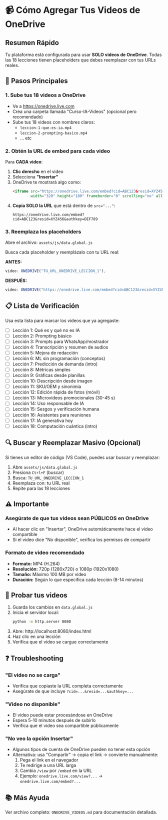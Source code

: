 # 📹 Cómo Agregar Tus Videos de OneDrive

## Resumen Rápido

Tu plataforma está configurada para usar **SOLO videos de OneDrive**. Todas las 18 lecciones tienen placeholders que debes reemplazar con tus URLs reales.

## 🎯 Pasos Principales

### 1. Sube tus 18 videos a OneDrive

- Ve a https://onedrive.live.com
- Crea una carpeta llamada "Curso-IA-Videos" (opcional pero recomendado)
- Sube tus 18 videos con nombres claros:
  - `leccion-1-que-es-ia.mp4`
  - `leccion-2-prompting-basico.mp4`
  - ... etc

### 2. Obtén la URL de embed para cada video

Para **CADA video**:

1. **Clic derecho** en el video
2. Selecciona **"Insertar"**
3. OneDrive te mostrará algo como:
   ```html
   <iframe src="https://onedrive.live.com/embed?cid=ABC123&resid=XYZ456&authkey=DEF789"
           width="320" height="180" frameborder="0" scrolling="no" allowfullscreen></iframe>
   ```
4. **Copia SOLO la URL** que está dentro de `src="..."`:
   ```
   https://onedrive.live.com/embed?cid=ABC123&resid=XYZ456&authkey=DEF789
   ```

### 3. Reemplaza los placeholders

Abre el archivo: `assets/js/data.global.js`

Busca cada placeholder y reemplázalo con tu URL real:

**ANTES:**
```javascript
video: ONEDRIVE("TU_URL_ONEDRIVE_LECCION_1"),
```

**DESPUÉS:**
```javascript
video: ONEDRIVE("https://onedrive.live.com/embed?cid=ABC123&resid=XYZ456&authkey=DEF789"),
```

## 📋 Lista de Verificación

Usa esta lista para marcar los videos que ya agregaste:

- [ ] Lección 1: Qué es y qué no es IA
- [ ] Lección 2: Prompting básico
- [ ] Lección 3: Prompts para WhatsApp/mostrador
- [ ] Lección 4: Transcripción y resumen de audios
- [ ] Lección 5: Mejora de redacción
- [ ] Lección 6: ML sin programación (conceptos)
- [ ] Lección 7: Predicción de demanda (intro)
- [ ] Lección 8: Métricas simples
- [ ] Lección 9: Gráficas desde planillas
- [ ] Lección 10: Descripción desde imagen
- [ ] Lección 11: SKU/OEM y sinonimia
- [ ] Lección 12: Edición rápida de fotos (móvil)
- [ ] Lección 13: Microvideos promocionales (30-45 s)
- [ ] Lección 14: Uso responsable de IA
- [ ] Lección 15: Sesgos y verificación humana
- [ ] Lección 16: Asistentes para reuniones
- [ ] Lección 17: IA generativa hoy
- [ ] Lección 18: Computación cuántica (intro)

## 🔍 Buscar y Reemplazar Masivo (Opcional)

Si tienes un editor de código (VS Code), puedes usar buscar y reemplazar:

1. Abre `assets/js/data.global.js`
2. Presiona `Ctrl+F` (buscar)
3. Busca: `TU_URL_ONEDRIVE_LECCION_1`
4. Reemplaza con: tu URL real
5. Repite para las 18 lecciones

## ⚠️ Importante

### Asegúrate de que tus videos sean PÚBLICOS en OneDrive

- Al hacer clic en "Insertar", OneDrive automáticamente hace el video compartible
- Si el video dice "No disponible", verifica los permisos de compartir

### Formato de video recomendado

- **Formato:** MP4 (H.264)
- **Resolución:** 720p (1280x720) o 1080p (1920x1080)
- **Tamaño:** Máximo 100 MB por video
- **Duración:** Según lo que especifica cada lección (8-14 minutos)

## 🧪 Probar tus videos

1. Guarda los cambios en `data.global.js`
2. Inicia el servidor local:
   ```bash
   python -m http.server 8080
   ```
3. Abre: http://localhost:8080/index.html
4. Haz clic en una lección
5. Verifica que el video se cargue correctamente

## ❓ Troubleshooting

### "El video no se carga"
- Verifica que copiaste la URL completa correctamente
- Asegúrate de que incluye `?cid=...&resid=...&authkey=...`

### "Video no disponible"
- El video puede estar procesándose en OneDrive
- Espera 5-10 minutos después de subirlo
- Verifica que el video sea compartible públicamente

### "No veo la opción Insertar"
- Algunos tipos de cuenta de OneDrive pueden no tener esta opción
- Alternativa: usa "Compartir" → copia el link → convierte manualmente:
  1. Pega el link en el navegador
  2. Te redirige a una URL larga
  3. Cambia `/view` por `/embed` en la URL
  4. Ejemplo: `onedrive.live.com/view?...` → `onedrive.live.com/embed?...`

## 📚 Más Ayuda

Ver archivo completo: `ONEDRIVE_VIDEOS.md` para documentación detallada.

